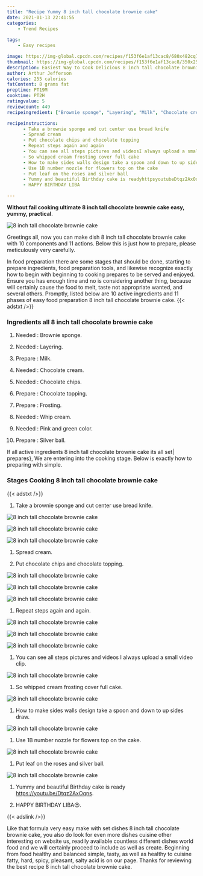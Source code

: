 ```yaml
---
title: "Recipe Yummy 8 inch tall chocolate brownie cake"
date: 2021-01-13 22:41:55
categories:
    - Trend Recipes
    
tags:
    - Easy recipes

image: https://img-global.cpcdn.com/recipes/f153f6e1af13cac8/680x482cq70/8-inch-tall-chocolate-brownie-cake-recipe-main-photo.jpg
thumbnail: https://img-global.cpcdn.com/recipes/f153f6e1af13cac8/350x250cq70/8-inch-tall-chocolate-brownie-cake-recipe-main-photo.jpg
description: Easiest Way to Cook Delicious 8 inch tall chocolate brownie cake with 10 ingredients and 11 stages of easy cooking.
author: Arthur Jefferson
calories: 255 calories
fatContent: 8 grams fat
preptime: PT19M
cooktime: PT2H
ratingvalue: 5
reviewcount: 449
recipeingredient: ["Brownie sponge", "Layering", "Milk", "Chocolate cream", "Chocolate chips", "Chocolate topping", "Frosting", "Whip cream", "Pink and green color", "Silver ball"]

recipeinstructions: 
      - Take a brownie sponge and cut center use bread knife 
      - Spread cream 
      - Put chocolate chips and chocolate topping 
      - Repeat steps again and again 
      - You can see all steps pictures and videosI always upload a small video clip 
      - So whipped cream frosting cover full cake 
      - How to make sides walls design take a spoon and down to up sides draw 
      - Use 1B number nozzle for flowers top on the cake 
      - Put leaf on the roses and silver ball 
      - Yummy and beautiful Birthday cake is readyhttpsyoutubeDtqz2AxOqns 
      - HAPPY BIRTHDAY LIBA

---
```




**Without fail cooking ultimate 8 inch tall chocolate brownie cake easy, yummy, practical**. 


![8 inch tall chocolate brownie cake](https://img-global.cpcdn.com/recipes/f153f6e1af13cac8/680x482cq70/8-inch-tall-chocolate-brownie-cake-recipe-main-photo.jpg "8 inch tall chocolate brownie cake")




Greetings all, now you can make dish 8 inch tall chocolate brownie cake with 10 components and 11 actions. Below this is just how to prepare, please meticulously very carefully.

In food preparation there are some stages that should be done, starting to prepare ingredients, food preparation tools, and likewise recognize exactly how to begin with beginning to cooking prepares to be served and enjoyed. Ensure you has enough time and no is considering another thing, because will certainly cause the food to melt, taste not appropriate wanted, and several others. Promptly, listed below are 10 active ingredients and 11 phases of easy food preparation 8 inch tall chocolate brownie cake.
{{< adstxt />}}

### Ingredients all 8 inch tall chocolate brownie cake


1. Needed  : Brownie sponge.

1. Needed  : Layering.

1. Prepare  : Milk.

1. Needed  : Chocolate cream.

1. Needed  : Chocolate chips.

1. Prepare  : Chocolate topping.

1. Prepare  : Frosting.

1. Needed  : Whip cream.

1. Needed  : Pink and green color.

1. Prepare  : Silver ball.



If all active ingredients 8 inch tall chocolate brownie cake its all set| prepares}, We are entering into the cooking stage. Below is exactly how to preparing with simple.

### Stages Cooking 8 inch tall chocolate brownie cake

{{< adstxt />}}


1. Take a brownie sponge and cut center use bread knife.



![8 inch tall chocolate brownie cake](https://img-global.cpcdn.com/steps/01949d5714a6623e/160x128cq70/8-inch-tall-chocolate-brownie-cake-recipe-step-1-photo.jpg" "8 inch tall chocolate brownie cake")

![8 inch tall chocolate brownie cake](https://img-global.cpcdn.com/steps/7748896bc2c6d86c/160x128cq70/8-inch-tall-chocolate-brownie-cake-recipe-step-1-photo.jpg" "8 inch tall chocolate brownie cake")

![8 inch tall chocolate brownie cake](https://img-global.cpcdn.com/steps/5c27480d9dd5d9c6/160x128cq70/8-inch-tall-chocolate-brownie-cake-recipe-step-1-photo.jpg" "8 inch tall chocolate brownie cake")



1. Spread cream.



1. Put chocolate chips and chocolate topping.



![8 inch tall chocolate brownie cake](//assets-global.cpcdn.com/assets/icons/button_play-2c75c40dde080a61004c1f40b05d8f140eaff45d7e9e6481dc71c63d2e7c4909.png" "8 inch tall chocolate brownie cake")

![8 inch tall chocolate brownie cake](//assets-global.cpcdn.com/assets/icons/button_play-2c75c40dde080a61004c1f40b05d8f140eaff45d7e9e6481dc71c63d2e7c4909.png" "8 inch tall chocolate brownie cake")

![8 inch tall chocolate brownie cake](//assets-global.cpcdn.com/assets/icons/button_play-2c75c40dde080a61004c1f40b05d8f140eaff45d7e9e6481dc71c63d2e7c4909.png" "8 inch tall chocolate brownie cake")



1. Repeat steps again and again.



![8 inch tall chocolate brownie cake](//assets-global.cpcdn.com/assets/icons/button_play-2c75c40dde080a61004c1f40b05d8f140eaff45d7e9e6481dc71c63d2e7c4909.png" "8 inch tall chocolate brownie cake")

![8 inch tall chocolate brownie cake](//assets-global.cpcdn.com/assets/icons/button_play-2c75c40dde080a61004c1f40b05d8f140eaff45d7e9e6481dc71c63d2e7c4909.png" "8 inch tall chocolate brownie cake")

![8 inch tall chocolate brownie cake](//assets-global.cpcdn.com/assets/icons/button_play-2c75c40dde080a61004c1f40b05d8f140eaff45d7e9e6481dc71c63d2e7c4909.png" "8 inch tall chocolate brownie cake")



1. You can see all steps pictures and videos
I always upload a small video clip.



![8 inch tall chocolate brownie cake](//assets-global.cpcdn.com/assets/icons/button_play-2c75c40dde080a61004c1f40b05d8f140eaff45d7e9e6481dc71c63d2e7c4909.png" "8 inch tall chocolate brownie cake")



1. So whipped cream frosting cover full cake.



![8 inch tall chocolate brownie cake](//assets-global.cpcdn.com/assets/icons/button_play-2c75c40dde080a61004c1f40b05d8f140eaff45d7e9e6481dc71c63d2e7c4909.png" "8 inch tall chocolate brownie cake")



1. How to make sides walls design take a spoon and down to up sides draw.



![8 inch tall chocolate brownie cake](//assets-global.cpcdn.com/assets/icons/button_play-2c75c40dde080a61004c1f40b05d8f140eaff45d7e9e6481dc71c63d2e7c4909.png" "8 inch tall chocolate brownie cake")



1. Use 1B number nozzle for flowers top on the cake.



![8 inch tall chocolate brownie cake](//assets-global.cpcdn.com/assets/icons/button_play-2c75c40dde080a61004c1f40b05d8f140eaff45d7e9e6481dc71c63d2e7c4909.png" "8 inch tall chocolate brownie cake")



1. Put leaf on the roses and silver ball.



![8 inch tall chocolate brownie cake](//assets-global.cpcdn.com/assets/icons/button_play-2c75c40dde080a61004c1f40b05d8f140eaff45d7e9e6481dc71c63d2e7c4909.png" "8 inch tall chocolate brownie cake")



1. Yummy and beautiful Birthday cake is ready
https://youtu.be/Dtqz2AxOqns.



1. HAPPY BIRTHDAY LIBA😍.





{{< adslink />}}

Like that formula very easy make with set dishes 8 inch tall chocolate brownie cake, you also do look for even more dishes cuisine other interesting on website us, readily available countless different dishes world food and we will certainly proceed to include as well as create. Beginning from food healthy and balanced simple, tasty, as well as healthy to cuisine fatty, hard, spicy, pleasant, salty acid is on our page. Thanks for reviewing the best recipe 8 inch tall chocolate brownie cake.
